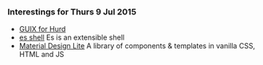 ### Interestings for Thurs 9 Jul 2015

- [GUIX for Hurd](http://www.gnu.org/software/guix/) 
- [es shell](http://wryun.github.io/es-shell/) Es is an extensible shell
- [Material Design Lite](http://www.getmdl.io/index.html) A library of components & templates in vanilla CSS, HTML and JS
